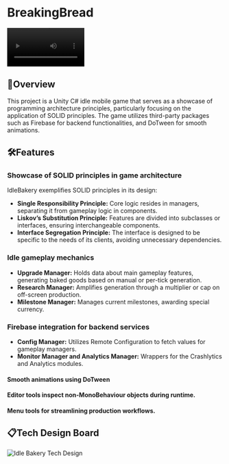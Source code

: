 # BreakingBread
<video src="https://github.com/ShyBL/BreakingBread/assets/78258828/517429dd-eb93-4e96-884e-b133007503a0" width=180><video/>

## 📱Overview

This project is a Unity C# idle mobile game that serves as a showcase of programming architecture principles, particularly focusing on the application of SOLID principles. 
The game utilizes third-party packages such as Firebase for backend functionalities, and DoTween for smooth animations.

## 🛠️Features

### Showcase of SOLID principles in game architecture

IdleBakery exemplifies SOLID principles in its design:
- **Single Responsibility Principle:** Core logic resides in managers, separating it from gameplay logic in components.
- **Liskov’s Substitution Principle:** Features are divided into subclasses or interfaces, ensuring interchangeable components.
- **Interface Segregation Principle:** The interface is designed to be specific to the needs of its clients, avoiding unnecessary dependencies.

### Idle gameplay mechanics

- **Upgrade Manager:** Holds data about main gameplay features, generating baked goods based on manual or per-tick generation.
- **Research Manager:** Amplifies generation through a multiplier or cap on off-screen production.
- **Milestone Manager:** Manages current milestones, awarding special currency.

### Firebase integration for backend services

- **Config Manager:** Utilizes Remote Configuration to fetch values for gameplay managers.
- **Monitor Manager and Analytics Manager:** Wrappers for the Crashlytics and Analytics modules.

#### Smooth animations using DoTween
#### Editor tools inspect non-MonoBehaviour objects during runtime.
#### Menu tools for streamlining production workflows.


## 📋Tech Design Board

![Idle Bakery Tech Design](https://i.imgur.com/QUthGjT.jpg)


